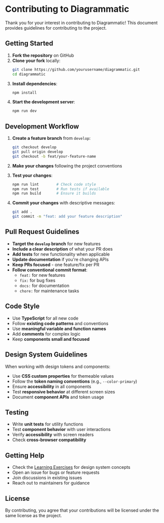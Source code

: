 # Contributing to Diagrammatic

Thank you for your interest in contributing to Diagrammatic! This document provides guidelines for contributing to the project.

## Getting Started

1. **Fork the repository** on GitHub
2. **Clone your fork** locally:
   ```bash
   git clone https://github.com/yourusername/diagrammatic.git
   cd diagrammatic
   ```
3. **Install dependencies**:
   ```bash
   npm install
   ```
4. **Start the development server**:
   ```bash
   npm run dev
   ```

## Development Workflow

1. **Create a feature branch** from `develop`:

   ```bash
   git checkout develop
   git pull origin develop
   git checkout -b feat/your-feature-name
   ```

2. **Make your changes** following the project conventions

3. **Test your changes**:

   ```bash
   npm run lint        # Check code style
   npm run test        # Run tests if available
   npm run build       # Ensure it builds
   ```

4. **Commit your changes** with descriptive messages:
   ```bash
   git add .
   git commit -m "feat: add your feature description"
   ```

## Pull Request Guidelines

- **Target the `develop` branch** for new features
- **Include a clear description** of what your PR does
- **Add tests** for new functionality when applicable
- **Update documentation** if you're changing APIs
- **Keep PRs focused** - one feature/fix per PR
- **Follow conventional commit format**:
  - `feat:` for new features
  - `fix:` for bug fixes
  - `docs:` for documentation
  - `chore:` for maintenance tasks

## Code Style

- Use **TypeScript** for all new code
- Follow **existing code patterns** and conventions
- Use **meaningful variable and function names**
- Add **comments** for complex logic
- Keep **components small and focused**

## Design System Guidelines

When working with design tokens and components:

- Use **CSS custom properties** for themeable values
- Follow the **token naming conventions** (e.g., `--color-primary`)
- Ensure **accessibility** in all components
- Test **responsive behavior** at different screen sizes
- Document **component APIs** and token usage

## Testing

- Write **unit tests** for utility functions
- Test **component behavior** with user interactions
- Verify **accessibility** with screen readers
- Check **cross-browser compatibility**

## Getting Help

- Check the [Learning Exercises](./docs/LEARNING_EXERCISES.md) for design system concepts
- Open an issue for bugs or feature requests
- Join discussions in existing issues
- Reach out to maintainers for guidance

## License

By contributing, you agree that your contributions will be licensed under the same license as the project.
